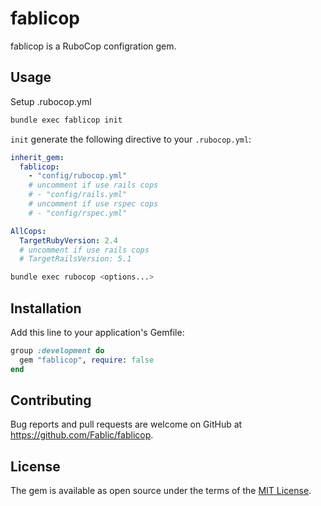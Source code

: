 # fablicop

fablicop is a RuboCop configration gem.

## Usage

Setup .rubocop.yml

```sh
bundle exec fablicop init
```

`init` generate the following directive to your `.rubocop.yml`:

```yaml
inherit_gem:
  fablicop:
    - "config/rubocop.yml"
    # uncomment if use rails cops
    # - "config/rails.yml"
    # uncomment if use rspec cops
    # - "config/rspec.yml"

AllCops:
  TargetRubyVersion: 2.4
  # uncomment if use rails cops
  # TargetRailsVersion: 5.1
```

```sh
bundle exec rubocop <options...>
```

## Installation

Add this line to your application's Gemfile:

```ruby
group :development do
  gem "fablicop", require: false
end
```

## Contributing

Bug reports and pull requests are welcome on GitHub at https://github.com/Fablic/fablicop.


## License

The gem is available as open source under the terms of the [MIT License](http://opensource.org/licenses/MIT).

